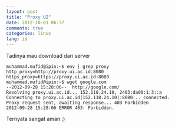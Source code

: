 ```yaml
---
layout: post
title: "Proxy UI"
date: 2012-10-01 06:37
comments: true
categories: linux
lang: id
---
```


Tadinya mau download dari server

	muhammad.mufid@ipin:~$ env | grep proxy
	http_proxy=http://proxy.ui.ac.id:8080
	https_proxy=https://proxy.ui.ac.id:8080
	muhammad.mufid@ipin:~$ wget google.com
	--2012-09-28 15:28:06--  http://google.com/
	Resolving proxy.ui.ac.id... 152.118.24.10, 2403:da00:1:3::a
	Connecting to proxy.ui.ac.id|152.118.24.10|:8080... connected.
	Proxy request sent, awaiting response... 403 Forbidden
	2012-09-28 15:28:06 ERROR 403: Forbidden.

Ternyata sangat aman :)